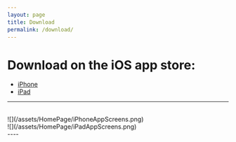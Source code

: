 ```yaml
---
layout: page
title: Download
permalink: /download/
---
```


# Download on the iOS app store:

* [iPhone](https://apps.apple.com/app/apple-store/id1524398420?pt=121864549&ct=ghp&mt=8)
* [iPad](https://apps.apple.com/app/apple-store/id1526255067?pt=121864549&ct=ghp&mt=8)

----
<br>
![](/assets/HomePage/iPhoneAppScreens.png)
<br>
![](/assets/HomePage/iPadAppScreens.png)
<br>
----